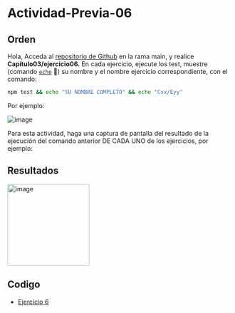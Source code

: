 # Actividad-Previa-06

## Orden
Hola,
Acceda al [repositorio de Github](https://github.com/DAWMFIEC/DAWM)
 en la rama main, y realice **Capítulo03/ejercicio06.** 
En cada ejercicio, ejecute los test, muestre (comando [`echo`](https://www.delftstack.com/es/howto/batch/echo-command-in-batch/#google_vignette) 🔗) su nombre y el nombre ejercicio correspondiente, con el comando: 
```bash
npm test && echo "SU NOMBRE COMPLETO" && echo "Cxx/Eyy"
```
Por ejemplo:

![image](https://github.com/user-attachments/assets/2ff34391-06da-4f34-beae-c7994a975f80)



Para esta actividad, haga una captura de pantalla del resultado de la ejecución del comando anterior DE CADA UNO de los ejercicios, por ejemplo:

## Resultados

<img width="184" alt="image" src="https://github.com/user-attachments/assets/fb732928-e3b0-4c27-97d5-b57ef8ec8aee">



## Codigo
-  [Ejercicio 6](https://github.com/Desarrollo-Aplicaciones-Web-y-Moviles/Actividad-Previa-06/tree/main/C03E06)
